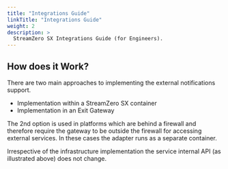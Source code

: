 ```yaml
---
title: "Integrations Guide"
linkTitle: "Integrations Guide"
weight: 2
description: >
  StreamZero SX Integrations Guide (for Engineers).
---
```


## How does it Work?

There are two main approaches to implementing the external notifications support.

* Implementation within a StreamZero SX container
* Implementation in an Exit Gateway

The 2nd option is used in platforms which are behind a firewall and therefore require the gateway to be outside the firewall for accessing external services. In these cases the adapter runs as a separate container. 

Irrespective of the infrastructure implementation the service internal API (as illustrated above) does not change.
